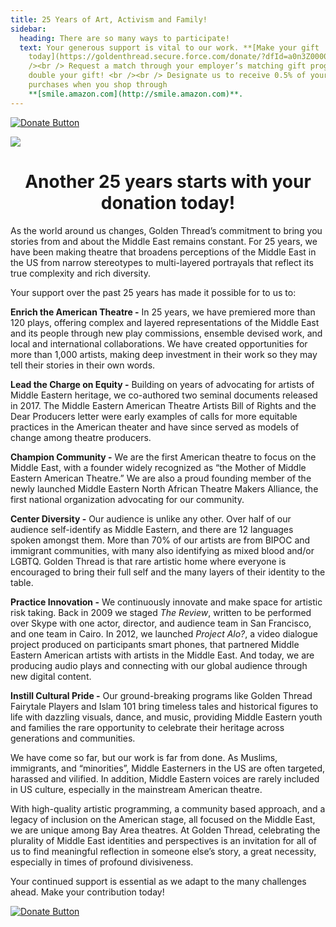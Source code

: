 ```yaml
---
title: 25 Years of Art, Activism and Family!
sidebar:
  heading: There are so many ways to participate!
  text: Your generous support is vital to our work. **[Make your gift
    today](https://goldenthread.secure.force.com/donate/?dfId=a0n3Z00000tn4RsQAI)**.	 <br
    /><br /> Request a match through your employer’s matching gift program and
    double your gift! <br /><br /> Designate us to receive 0.5% of your Amazon
    purchases when you shop through
    **[smile.amazon.com](http://smile.amazon.com)**.
---
```

[![Donate Button](/img/archive/2015/03/Donate-Button-400.jpg)](https://goldenthread.secure.force.com/donate/?dfId=a0n3Z00000tn4RsQAI)

![](/img/archive/2015/03/20thAnniversary-Line-1024x36.jpg)

# <center>Another 25 years starts with your donation today!</center>

As the world around us changes, Golden Thread’s commitment to bring you stories from and about the Middle East remains constant. For 25 years, we have been making theatre that broadens perceptions of the Middle East in the US from narrow stereotypes to multi-layered portrayals that reflect its true complexity and rich diversity. 

Your support over the past 25 years has made it possible for to us to:

**Enrich the American Theatre -** In 25 years, we have premiered more than 120 plays, offering complex and layered representations of the Middle East and its people through new play commissions, ensemble devised work, and local and international collaborations. We have created opportunities for more than 1,000 artists, making deep investment in their work so they may tell their stories in their own words.

**Lead the Charge on Equity -** Building on years of advocating for artists of Middle Eastern heritage, we co-authored two seminal documents released in 2017. The Middle Eastern American Theatre Artists Bill of Rights and the Dear Producers letter were early examples of calls for more equitable practices in the American theater and have since served as models of change among theatre producers.

**Champion Community -** We are the first American theatre to focus on the Middle East, with a founder widely recognized as “the Mother of Middle Eastern American Theatre.” We are also a proud founding member of the newly launched Middle Eastern North African Theatre Makers Alliance, the first national organization advocating for our community.

**Center Diversity -** Our audience is unlike any other. Over half of our audience self-identify as Middle Eastern, and there are 12 languages spoken amongst them. More than 70% of our artists are from BIPOC and immigrant communities, with many also identifying as mixed blood and/or LGBTQ. Golden Thread is that rare artistic home where everyone is encouraged to bring their full self and the many layers of their identity to the table.

**Practice Innovation -** We continuously innovate and make space for artistic risk taking. Back in 2009 we staged *The Review*, written to be performed over Skype with one actor, director, and audience team in San Francisco, and one team in Cairo. In 2012, we launched *Project Alo?*, a video dialogue project produced on participants smart phones, that partnered Middle Eastern American artists with artists in the Middle East. And today, we are producing audio plays and connecting with our global audience through new digital content.

**Instill Cultural Pride -** Our ground-breaking programs like Golden Thread Fairytale Players and Islam 101 bring timeless tales and historical figures to life with dazzling visuals, dance, and music, providing Middle Eastern youth and families the rare opportunity to celebrate their heritage across generations and communities.

We have come so far, but our work is far from done. As Muslims, immigrants, and “minorities”, Middle Easterners in the US are often targeted, harassed and vilified. In addition, Middle Eastern voices are rarely included in US culture, especially in the mainstream American theatre.
	
With high-quality artistic programming, a community based approach, and a legacy of inclusion on the American stage, all focused on the Middle East, we are unique among Bay Area theatres. At Golden Thread, celebrating the plurality of Middle East identities and perspectives is an invitation for all of us to find meaningful reflection in someone else’s story, a great necessity, especially in times of profound divisiveness.

Your continued support is essential as we adapt to the many challenges ahead. Make your contribution today!

[![Donate Button](/img/archive/2015/03/Donate-Button-400.jpg)](https://goldenthread.secure.force.com/donate/?dfId=a0n3Z00000tn4RsQAI)